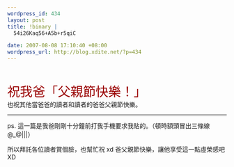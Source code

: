 ```yaml
--- 
wordpress_id: 434
layout: post
title: !binary |
  54i26Kaq56+A5b+r5qiC

date: 2007-08-08 17:10:40 +08:00
wordpress_url: http://blog.xdite.net/?p=434
---
```

<br />

<font color="#990000"><big><big><big><big>祝我爸「父親節快樂！」</big></big></big></big></font>
<br />
也祝其他當爸爸的讀者和讀者的爸爸父親節快樂。

---
ps. 這一篇是我爸剛剛十分鐘前打我手機要求我貼的。（頓時額頭冒出三條線@_@|||）

所以拜託各位讀者賞個臉，也幫忙祝 xd 爸父親節快樂，讓他享受這一點虛榮感吧 XD
